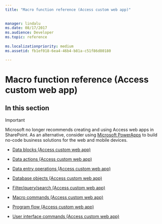 ```yaml
---
title: "Macro function reference (Access custom web app)"
 
 
manager: lindalu
ms.date: 08/17/2017
ms.audience: Developer
ms.topic: reference
  
ms.localizationpriority: medium
ms.assetid: fb1ef018-6ea4-46b4-b81a-c51f86d80180

---
```


# Macro function reference (Access custom web app)

## In this section

> [!IMPORTANT]
> Microsoft no longer recommends creating and using Access web apps in SharePoint. As an alternative, consider using [Microsoft PowerApps](https://powerapps.microsoft.com/) to build no-code business solutions for the web and mobile devices. 
  
- [Data blocks (Access custom web app)](data-blocksaccess-custom-web-app.md)
    
- [Data actions (Access custom web app)](data-actions-access-custom-web-app.md)
    
- [Data entry operations (Access custom web app)](data-entry-operations-access-custom-web-app.md)
    
- [Database objects (Access custom web app)](database-objects-access-custom-web-app.md)
    
- [Filter/query/search (Access custom web app)](filter-query-search-access-custom-web-app.md)
    
- [Macro commands (Access custom web app)](macro-commands-access-custom-web-app.md)
    
- [Program flow (Access custom web app)](program-flow-access-custom-web-app.md)
    
- [User interface commands (Access custom web app)](user-interface-commands-access-custom-web-app.md)
    

